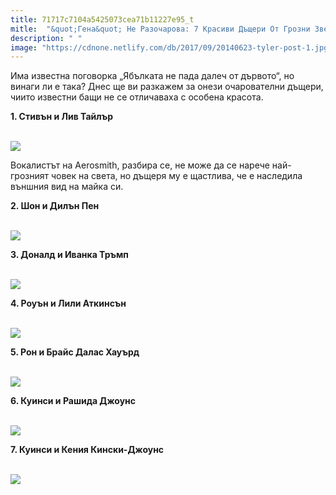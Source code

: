 ```yaml
---
title: 71717c7104a5425073cea71b11227e95_t
mitle:  "&quot;Гена&quot; Не Разочарова: 7 Красиви Дъщери От Грозни Звездни Бащи"
description: " "
image: "https://cdnone.netlify.com/db/2017/09/20140623-tyler-post-1.jpg"
---
```


<p>   </p><p>Има известна поговорка „Ябълката не пада далеч от дървото“, но винаги ли е така? Днес ще ви разкажем за онези очарователни дъщери, чиито известни бащи не се отличаваха с особена красота.</p>  <p><b>1. Стивън и Лив Тайлър</b></p>  <p> <br/><img src="https://cdnone.netlify.com/db/2017/09/20140623-tyler-post-1.jpg"/><br/></p> <p>Вокалистът на Aerosmith, разбира се, не може да се нарече най-грозният човек на света, но дъщеря му е щастлива, че е наследила външния вид на майка си.</p> <p><b>2. Шон и Дилън Пен</b></p> <p> <br/><img src="https://cdnone.netlify.com/db/2017/09/inx960x640-1.jpg"/><br/></p> <p><b>3. Доналд и Иванка Тръмп</b> </p><p> <br/><img src="https://cdnone.netlify.com/db/2017/09/gettyimages-578330216.jpg"/><br/></p><p></p>    <div id="SC_TBlock_456377" class="SC_TBlock"> </div><p></p><p></p> <p><b>4. Роуън и Лили Аткинсън</b></p> <p> <br/><img src="https://cdnone.netlify.com/db/2017/09/http-2f2fprod.jpg"/><br/></p> <p><b>5. Рон и Брайс Далас Хауърд</b></p> <p> <br/><img src="https://cdnone.netlify.com/db/2017/09/1118full-bryce-dallas-howard-1.jpg"/><br/></p> <p><b>6. Куинси и Рашида Джоунс</b></p> <p> <br/><img src="https://cdnone.netlify.com/db/2017/09/b397de0abd2340fdc50ef43682dcbb88great-1.jpg"/><br/></p> <p><b>7. Куинси и Кения Кински-Джоунс</b></p> <p> <br/><img src="https://cdnone.netlify.com/db/2017/09/1-screenshot-3.png"/></p>  <p>    </p><div id="SC_TBlock_456377" class="SC_TBlock"> </div><p></p>             <i></i><i></i>        